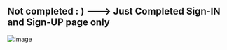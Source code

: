 <h2>Not completed : ) ---> Just Completed Sign-IN and Sign-UP page only</h2>

![image](https://github.com/user-attachments/assets/898fef0e-5098-4100-bb7f-b4905dc615ab)
